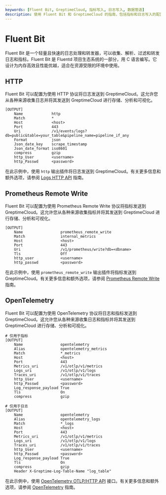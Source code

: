 ```yaml
---
keywords: [Fluent Bit, GreptimeCloud, 指标写入, 日志写入, 数据管道]
description: 使用 Fluent Bit 和 GreptimeCloud 的指南，包括指标和日志写入的配置，以及运行 Fluent Bit 的示例配置。
---
```


# Fluent Bit

Fluent Bit 是一个轻量且快速的日志处理和转发器，可以收集、解析、过滤和转发日志和指标。Fluent Bit 是 Fluentd 项目生态系统的一部分，用 C 语言编写。它设计为内存高效且性能优越，适合在资源受限的环境中使用。

## HTTP

Fluent Bit 可以配置为使用 HTTP 协议将日志发送到 GreptimeCloud。这允许您从各种来源收集日志并将其发送到 GreptimeCloud 进行存储、分析和可视化。

```
[OUTPUT]
    Name             http
    Match            *
    Host             <host>
    Port             443
    Uri              /v1/events/logs?db=public&table=your_table&pipeline_name=pipeline_if_any
    Format           json
    Json_date_key    scrape_timestamp
    Json_date_format iso8601
    compress         gzip
    http_User        <username>
    http_Passwd      <password>
```

在此示例中，使用 `http` 输出插件将日志发送到 GreptimeCloud。有关更多信息和额外选项，请参阅 [Logs HTTP API](https://docs.greptime.com/zh/nightly/user-guide/ingest-data/for-observability/logs) 指南。

## Prometheus Remote Write

Fluent Bit 可以配置为使用 Prometheus Remote Write 协议将指标发送到 GreptimeCloud。这允许您从各种来源收集指标并将其发送到 GreptimeCloud 进行存储、分析和可视化。

```
[OUTPUT]
    Name                 prometheus_remote_write
    Match                internal_metrics
    Host                 <host>
    Port                 443
    Uri                  /v1/prometheus/write?db=<dbname>
    Tls                  Off
    http_user            <username>
    http_passwd          <password>
```

在此示例中，使用 `prometheus_remote_write` 输出插件将指标发送到 GreptimeCloud。有关更多信息和额外选项，请参阅 [Prometheus Remote Write](https://docs.greptime.com/zh/nightly/user-guide/ingest-data/for-observability/prometheus) 指南。

## OpenTelemetry

Fluent Bit 可以配置为使用 OpenTelemetry 协议将日志和指标发送到 GreptimeCloud。这允许您从各种来源收集日志和指标并将其发送到 GreptimeCloud 进行存储、分析和可视化。

```
# 仅用于指标
[OUTPUT]
    Name                 opentelemetry
    Alias                opentelemetry_metrics
    Match                *_metrics
    Host                 <host>
    Port                 443
    Metrics_uri          /v1/otlp/v1/metrics
    Logs_uri             /v1/otlp/v1/logs
    Traces_uri           /v1/otlp/v1/traces
    http_User            <username>
    http_Passwd          <password>
    Log_response_payload True
    Tls                  On
    compress             gzip

# 仅用于日志
[OUTPUT]
    Name                 opentelemetry
    Alias                opentelemetry_logs
    Match                *_logs
    Host                 <host>
    Port                 443
    Metrics_uri          /v1/otlp/v1/metrics
    Logs_uri             /v1/otlp/v1/logs
    Traces_uri           /v1/otlp/v1/traces
    http_User            <username>
    http_Passwd          <password>
    Log_response_payload True
    Tls                  On
    compress             gzip
    Header X-Greptime-Log-Table-Name "log_table"
```

在此示例中，使用 [OpenTelemetry OTLP/HTTP API](https://docs.greptime.com/zh/nightly/user-guide/ingest-data/for-observability/opentelemetry/) 接口。有关更多信息和额外选项，请参阅 [OpenTelemetry](https://docs.greptime.com/zh/nightly/user-guide/ingest-data/for-observability/opentelemetry/) 指南。
